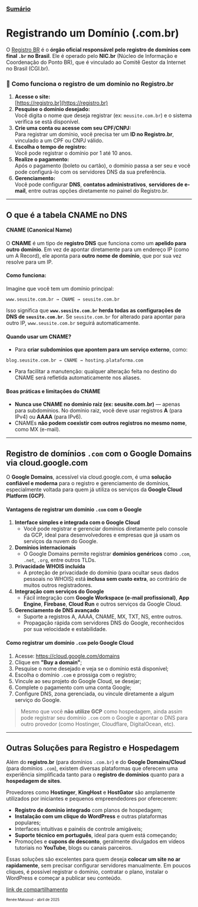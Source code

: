 ### [Sumário](<https://maksoud.github.io/Sumário>)

# Registrando um Domínio (.com.br)

O [Registro BR](<https://registro.br/>) é o **órgão oficial responsável pelo registro de domínios com final `.br` no Brasil**. Ele é operado pelo **NIC.br** (Núcleo de Informação e Coordenação do Ponto BR), que é vinculado ao Comitê Gestor da Internet no Brasil (CGI.br).

### 🔧 **Como funciona o registro de um domínio no Registro.br**

1. **Acesse o site:**  
    [https://registro.br](https://registro.br)
2. **Pesquise o domínio desejado:**  
    Você digita o nome que deseja registrar (ex: `meusite.com.br`) e o sistema verifica se está disponível.
3. **Crie uma conta ou acesse com seu CPF/CNPJ:**  
    Para registrar um domínio, você precisa ter um **ID no Registro.br**, vinculado a um CPF ou CNPJ válido.
4. **Escolha o tempo de registro:**  
    Você pode registrar o domínio por 1 até 10 anos.
5. **Realize o pagamento:**  
    Após o pagamento (boleto ou cartão), o domínio passa a ser seu e você pode configurá-lo com os servidores DNS da sua preferência.
6. **Gerenciamento:**  
    Você pode configurar **DNS**, **contatos administrativos**, **servidores de e-mail**, entre outras opções diretamente no painel do Registro.br.

---
## **O que é a tabela CNAME no DNS**

#### **CNAME (Canonical Name)**

O **CNAME** é um tipo de **registro DNS** que funciona como um **apelido para outro domínio**. Em vez de apontar diretamente para um endereço IP (como um A Record), ele aponta para **outro nome de domínio**, que por sua vez resolve para um IP.

#### **Como funciona:**

Imagine que você tem um domínio principal:

```
www.seusite.com.br → CNAME → seusite.com.br
```

Isso significa que **`www.seusite.com.br` herda todas as configurações de DNS de `seusite.com.br`**. Se `seusite.com.br` for alterado para apontar para outro IP, `www.seusite.com.br` seguirá automaticamente.

#### **Quando usar um CNAME?**

- Para **criar subdomínios que apontem para um serviço externo**, como:
```   
blog.seusite.com.br → CNAME → hosting.plataforma.com
```
- Para facilitar a manutenção: qualquer alteração feita no destino do CNAME será refletida automaticamente nos aliases.

#### **Boas práticas e limitações do CNAME**

- **Nunca use CNAME no domínio raiz (ex: seusite.com.br)** — apenas para subdomínios. No domínio raiz, você deve usar registros **A** (para IPv4) ou **AAAA** (para IPv6).
- CNAMEs **não podem coexistir com outros registros no mesmo nome**, como MX (e-mail).

---
## **Registro de domínios `.com` com o Google Domains via cloud.google.com**

O **Google Domains**, acessível via cloud.google.com, é uma **solução confiável e moderna** para o registro e gerenciamento de domínios, especialmente voltada para quem já utiliza os serviços da **Google Cloud Platform (GCP)**.

#### **Vantagens de registrar um domínio `.com` com o Google**

1. **Interface simples e integrada com o Google Cloud**
    - Você pode registrar e gerenciar domínios diretamente pelo console da GCP, ideal para desenvolvedores e empresas que já usam os serviços da nuvem do Google.
2. **Domínios internacionais**
    - O Google Domains permite registrar **domínios genéricos** como `.com`, `.net`, `.org`, entre outros TLDs.
3. **Privacidade WHOIS incluída**
    - A proteção de privacidade do domínio (para ocultar seus dados pessoais no WHOIS) está **inclusa sem custo extra**, ao contrário de muitos outros registradores.
4. **Integração com serviços do Google**
    - Fácil integração com **Google Workspace (e-mail profissional)**, **App Engine**, **Firebase**, **Cloud Run** e outros serviços da Google Cloud.
5. **Gerenciamento de DNS avançado**
    - Suporte a registros A, AAAA, CNAME, MX, TXT, NS, entre outros.
    - Propagação rápida com servidores DNS do Google, reconhecidos por sua velocidade e estabilidade.

#### **Como registrar um domínio `.com` pelo Google Cloud**

1. Acesse: https://cloud.google.com/domains
2. Clique em **"Buy a domain"**;
3. Pesquise o nome desejado e veja se o domínio está disponível;
4. Escolha o domínio `.com` e prossiga com o registro;
5. Vincule ao seu projeto do Google Cloud, se desejar;
6. Complete o pagamento com uma conta Google;
7. Configure DNS, zona gerenciada, ou vincule diretamente a algum serviço do Google.

> Mesmo que você **não utilize GCP** como hospedagem, ainda assim pode registrar seu domínio `.com` com o Google e apontar o DNS para outro provedor (como Hostinger, Cloudflare, DigitalOcean, etc).

---

## Outras Soluções para Registro e Hospedagem

Além do **registro.br** (para domínios `.com.br`) e do **Google Domains/Cloud** (para domínios `.com`), existem diversas plataformas que oferecem uma experiência simplificada tanto para o **registro de domínios** quanto para a **hospedagem de sites**.

Provedores como **Hostinger**, **KingHost** e **HostGator** são amplamente utilizados por iniciantes e pequenos empreendedores por oferecerem:

- **Registro de domínio integrado** com planos de hospedagem;
- **Instalação com um clique do WordPress** e outras plataformas populares;
- Interfaces intuitivas e painéis de controle amigáveis;
- **Suporte técnico em português**, ideal para quem está começando;
- Promoções e **cupons de desconto**, geralmente divulgados em vídeos tutoriais no **YouTube**, blogs ou canais parceiros.

Essas soluções são excelentes para quem deseja **colocar um site no ar rapidamente**, sem precisar configurar servidores manualmente. Em poucos cliques, é possível registrar o domínio, contratar o plano, instalar o WordPress e começar a publicar seu conteúdo.


[link de compartilhamento](<https://maksoud.github.io/Desenvolvimento%20Web/Registrando%20um%20Dom%C3%ADnio%20BR>)

<sup><sub>
Renée Maksoud - abril de 2025
</sub></sup>